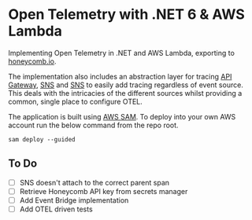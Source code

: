 # Open Telemetry with .NET 6 & AWS Lambda

Implementing Open Telemetry in .NET and AWS Lambda, exporting to [honeycomb.io](https://honeycomb.io/). 

The implementation also includes an abstraction layer for tracing [API Gateway](./src/Shared/ApiGatewayTracedFunction.cs), [SNS](./src/Shared/SnsTracedFunction.cs) and [SNS](./src/Shared/SqsTracedFunction.cs) to easily add tracing regardless of event source. This deals with the intricacies of the different sources whilst providing a common, single place to configure OTEL.

The application is built using [AWS SAM](https://aws.amazon.com/serverless/sam/). To deploy into your own AWS account run the below command from the repo root.

```
sam deploy --guided
```

## To Do

- [ ] SNS doesn't attach to the correct parent span
- [ ] Retrieve Honeycomb API key from secrets manager
- [ ] Add Event Bridge implementation
- [ ] Add OTEL driven tests